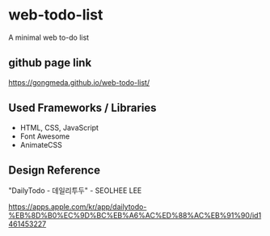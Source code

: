 # web-todo-list
A minimal web to-do list

## github page link
<https://gongmeda.github.io/web-todo-list/>

## Used Frameworks / Libraries
- HTML, CSS, JavaScript
- Font Awesome
- AnimateCSS

## Design Reference
"DailyTodo - 데일리투두" - SEOLHEE LEE

https://apps.apple.com/kr/app/dailytodo-%EB%8D%B0%EC%9D%BC%EB%A6%AC%ED%88%AC%EB%91%90/id1461453227
